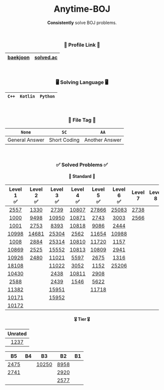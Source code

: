 <div align="center">

# **Anytime-BOJ**
**Consistently** solve BOJ problems.

<br>


### 🔗 Profile Link 🔗
|[baekjoon](https://www.acmicpc.net/user/static_backgwa)|[solved.ac](https://solved.ac/profile/static_backgwa)|
|:-:|:-:|

<br>

### 🖥️ Solving Language 🖥️
|`C++`|`Kotlin`|`Python`|
|:-:|:-:|:-:|

<br>

### 📁 File Tag 📁

|`None`|`SC`|`AA`|
|:-:|:-:|:-:|
|General Answer|Short Coding|Another Answer|

<br>

### ✅ Solved Problems ✅

#### 📜 **Standard** 📜

|Level 1<br>✅|Level 2<br>✅|Level 3<br>✅|Level 4<br>✅|Level 5<br>✅|Level 6<br>✅|Level 7<br>|Level 8<br>|Level 9<br>|Level 10<br>|
|:-:|:-:|:-:|:-:|:-:|:-:|:-:|:-:|:-:|:-:|
|[2557](https://www.acmicpc.net/problem/2557)|[1330](https://www.acmicpc.net/problem/1330)|[2739](https://www.acmicpc.net/problem/2739)|[10807](https://www.acmicpc.net/problem/10807)|[27866](https://www.acmicpc.net/problem/27866)|[25083](https://www.acmicpc.net/problem/25083)|[2738](https://www.acmicpc.net/problem/2738)|
|[1000](https://www.acmicpc.net/problem/1000)|[9498](https://www.acmicpc.net/problem/9498)|[10950](https://www.acmicpc.net/problem/10950)|[10871](https://www.acmicpc.net/problem/10871)|[2743](https://www.acmicpc.net/problem/2743)|[3003](https://www.acmicpc.net/problem/3003)|[2566](https://www.acmicpc.net/problem/2566)|
|[1001](https://www.acmicpc.net/problem/1001)|[2753](https://www.acmicpc.net/problem/2753)|[8393](https://www.acmicpc.net/problem/8393)|[10818](https://www.acmicpc.net/problem/10818)|[9086](https://www.acmicpc.net/problem/9086)|[2444](https://www.acmicpc.net/problem/2444)|
|[10998](https://www.acmicpc.net/problem/10998)|[14681](https://www.acmicpc.net/problem/14681)|[25304](https://www.acmicpc.net/problem/25304)|[2562](https://www.acmicpc.net/problem/2562)|[11654](https://www.acmicpc.net/problem/11654)|[10988](https://www.acmicpc.net/problem/10988)|
|[1008](https://www.acmicpc.net/problem/1008)|[2884](https://www.acmicpc.net/problem/2884)|[25314](https://www.acmicpc.net/problem/25314)|[10810](https://www.acmicpc.net/problem/10810)|[11720](https://www.acmicpc.net/problem/11720)|[1157](https://www.acmicpc.net/problem/1157)|
|[10869](https://www.acmicpc.net/problem/10869)|[2525](https://www.acmicpc.net/problem/2525)|[15552](https://www.acmicpc.net/problem/15552)|[10813](https://www.acmicpc.net/problem/10813)|[10809](https://www.acmicpc.net/problem/10809)|[2941](https://www.acmicpc.net/problem/2941)|
|[10926](https://www.acmicpc.net/problem/10926)|[2480](https://www.acmicpc.net/problem/2480)|[11021](https://www.acmicpc.net/problem/11021)|[5597](https://www.acmicpc.net/problem/5597)|[2675](https://www.acmicpc.net/problem/2675)|[1316](https://www.acmicpc.net/problem/1316)|
|[18108](https://www.acmicpc.net/problem/18108)||[11022](https://www.acmicpc.net/problem/11022)|[3052](https://www.acmicpc.net/problem/3052)|[1152](https://www.acmicpc.net/problem/1152)|[25206](https://www.acmicpc.net/problem/25206)|
|[10430](https://www.acmicpc.net/problem/10430)||[2438](https://www.acmicpc.net/problem/2438)|[10811](https://www.acmicpc.net/problem/10811)|[2908](https://www.acmicpc.net/problem/2908)|
|[2588](https://www.acmicpc.net/problem/2588)||[2439](https://www.acmicpc.net/problem/2439)|[1546](https://www.acmicpc.net/problem/1546)|[5622](https://www.acmicpc.net/problem/5622)|
|[11382](https://www.acmicpc.net/problem/11382)||[15951](https://www.acmicpc.net/problem/15951)||[11718](https://www.acmicpc.net/problem/11718)|
|[10171](https://www.acmicpc.net/problem/10171)||[15952](https://www.acmicpc.net/problem/15952)||
|[10172](https://www.acmicpc.net/problem/10172)||||


#### 🎖️ **Tier** 🎖️

|Unrated|
|:-:|
|[1237](https://www.acmicpc.net/problem/1237)|

|B5|B4|B3|B2|B1|
|:-:|:-:|:-:|:-:|:-:|
|[2475](https://www.acmicpc.net/problem/2475)||[10250](https://www.acmicpc.net/problem/10250)|[8958](https://www.acmicpc.net/problem/8958)||
|[2741](https://www.acmicpc.net/problem/2741)|||[2920](https://www.acmicpc.net/problem/2920)||
||||[2577](https://www.acmicpc.net/problem/2577)||

</div>
